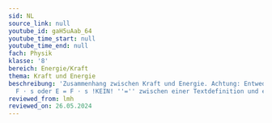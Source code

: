 ```yaml
---
sid: NL
source_link: null
youtube_id: gaH5uAab_64
youtube_time_start: null
youtube_time_end: null
fach: Physik
klasse: '8'
bereich: Energie/Kraft
thema: Kraft und Energie
beschreibung: 'Zusammenhang zwischen Kraft und Energie. Achtung: Entweder Energie:
  F ⋅ s oder E = F ⋅ s !KEIN! ''='' zwischen einer Textdefinition und einer Formel.'
reviewed_from: lmh
reviewed_on: 26.05.2024
---
```

